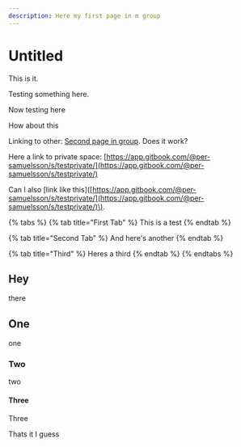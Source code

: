 ```yaml
---
description: Here my first page in m group
---
```


# Untitled

This is it.

Testing something here.

Now testing here

How about this

Linking to other: [Second page in group](second-page-in-group.md#this-is-a-heading). Does it work?

Here a link to private space: [https://app.gitbook.com/@per-samuelsson/s/testprivate/](https://app.gitbook.com/@per-samuelsson/s/testprivate/)

Can I also \[link like this\]\([https://app.gitbook.com/@per-samuelsson/s/testprivate/](https://app.gitbook.com/@per-samuelsson/s/testprivate/)\).

{% tabs %}
{% tab title="First Tab" %}
This is a test
{% endtab %}

{% tab title="Second Tab" %}
And here's another
{% endtab %}

{% tab title="Third" %}
Heres a third
{% endtab %}
{% endtabs %}





## Hey

there

## One

one

### Two

two

#### Three

Three

Thats it I guess

